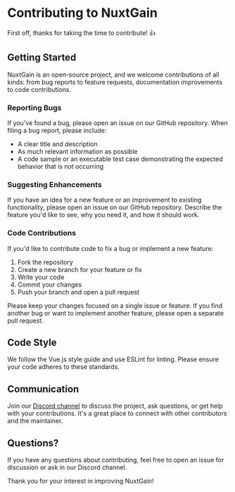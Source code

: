 # Contributing to NuxtGain

First off, thanks for taking the time to contribute! 👍

## Getting Started

NuxtGain is an open-source project, and we welcome contributions of all kinds: from bug reports to feature requests, documentation improvements to code contributions.

### Reporting Bugs

If you've found a bug, please open an issue on our GitHub repository. When filing a bug report, please include:

- A clear title and description
- As much relevant information as possible
- A code sample or an executable test case demonstrating the expected behavior that is not occurring

### Suggesting Enhancements

If you have an idea for a new feature or an improvement to existing functionality, please open an issue on our GitHub repository. Describe the feature you'd like to see, why you need it, and how it should work.

### Code Contributions

If you'd like to contribute code to fix a bug or implement a new feature:

1. Fork the repository
2. Create a new branch for your feature or fix
3. Write your code
4. Commit your changes
5. Push your branch and open a pull request

Please keep your changes focused on a single issue or feature. If you find another bug or want to implement another feature, please open a separate pull request.

## Code Style

We follow the Vue.js style guide and use ESLint for linting. Please ensure your code adheres to these standards.

## Communication

Join our [Discord channel](https://discord.gg/EyRuX26ahN) to discuss the project, ask questions, or get help with your contributions. It's a great place to connect with other contributors and the maintainer.

## Questions?

If you have any questions about contributing, feel free to open an issue for discussion or ask in our Discord channel.

Thank you for your interest in improving NuxtGain!

